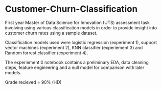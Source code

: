 # Customer-Churn-Classification

First year Master of Data Science for Innovation (UTS) assessment task involving using various classification models in order to provide insight into customer churn rates using a sample dataset. 

Classification models used were logistic regression (experiment 1), support vector machines (experiment 2), KNN classifier (experiement 3) and Random forrest classifier (experiment 4).

The experiement 0 notebook contains a preliminary EDA, data cleaning steps, feature engineering and a null model for comparison with later models. 

Grade recieved = 90% (HD) 
